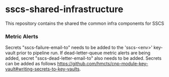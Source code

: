 # sscs-shared-infrastructure

This repository contains the shared the common infra components for SSCS

### Metric Alerts

Secrets "sscs-failure-email-to" needs to be added to the 'sscs-&lt;env>' key-vault prior to pipeline run. 
If dead-letter-queue metric alerts are being added, secret "sscs-dead-letter-email-to" also needs to be added.
Secrets can be added as follows https://github.com/hmcts/cnp-module-key-vault#writing-secrets-to-key-vaults.

